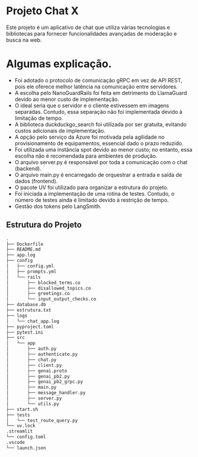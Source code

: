# Projeto Chat X

Este projeto é um aplicativo de chat que utiliza várias tecnologias e bibliotecas para fornecer funcionalidades avançadas de moderação e busca na web.
# Algumas explicação. 

- Foi adotado o protocolo de comunicação gRPC em vez de API REST, pois ele oferece melhor latência na comunicação entre servidores.
- A escolha pelo NanoGuardRails foi feita em detrimento do LlamaGuard devido ao menor custo de implementação.
- O ideal seria que o servidor e o cliente estivessem em imagens separadas. Contudo, essa separação não foi implementada devido à limitação de tempo.
- A biblioteca duckduckgo_search foi utilizada por ser gratuita, evitando custos adicionais de implementação.
- A opção pelo serviço da Azure foi motivada pela agilidade no provisionamento de equipamentos, essencial dado o prazo reduzido.
- Foi utilizada uma instância spot devido ao menor custo; no entanto, essa escolha não é recomendada para ambientes de produção.
- O arquivo server.py é responsável por toda a comunicação com o chat (backend).
- O arquivo main.py é encarregado de orquestrar a entrada e saída de dados (frontend).
- O pacote UV foi utilizado para organizar a estrutura do projeto.
- Foi iniciada a implementação de uma rotina de testes. Contudo, o número de testes ainda é limitado devido à restrição de tempo.
- Gestão dos tokens pelo LangSmith. 

## Estrutura do Projeto

```txt
.
├── Dockerfile
├── README.md
├── app.log
├── config
│   ├── config.yml
│   ├── prompts.yml
│   └── rails
│       ├── blocked_terms.co
│       ├── disallowed_topics.co
│       ├── greetings.co
│       └── input_output_checks.co
├── database.db
├── estrutura.txt
├── logs
│   └── chat_app.log
├── pyproject.toml
├── pytest.ini
├── src
│   └── app
│       ├── auth.py
│       ├── authenticate.py
│       ├── chat.py
│       ├── client.py
│       ├── genai.proto
│       ├── genai_pb2.py
│       ├── genai_pb2_grpc.py
│       ├── main.py
│       ├── message_handler.py
│       ├── server.py
│       └── utils.py
├── start.sh
├── tests
│   └── test_route_query.py
└── uv.lock
.streamlit
└── config.toml
.vscode
└── launch.json
